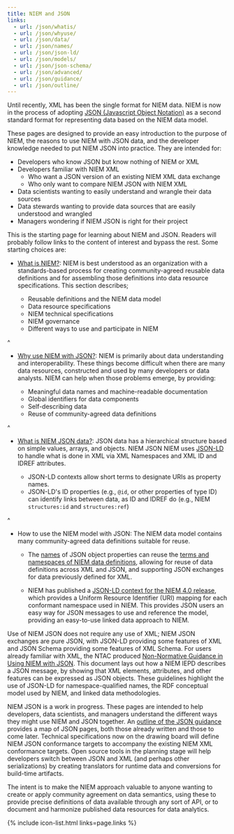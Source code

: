 ```yaml
---
title: NIEM and JSON
links:
  - url: /json/whatis/
  - url: /json/whyuse/
  - url: /json/data/
  - url: /json/names/
  - url: /json/json-ld/
  - url: /json/models/
  - url: /json/json-schema/
  - url: /json/advanced/
  - url: /json/guidance/
  - url: /json/outline/
---
```


Until recently, XML has been the single format for NIEM data. NIEM is now in the
process of adopting [JSON (Javascript Object Notation)](data/simple) as a second
standard format for representing data based on the NIEM data model.

These pages are designed to provide an easy introduction to the purpose of NIEM,
the reasons to use NIEM with JSON data, and the developer knowledge needed to
put NIEM JSON into practice. They are intended for:

* Developers who know JSON but know nothing of NIEM or XML
* Developers familiar with NIEM XML
  - Who want a JSON version of an existing NIEM XML data exchange
  - Who only want to compare NIEM JSON with NIEM XML
* Data scientists wanting to easily understand and wrangle their data sources
* Data stewards wanting to provide data sources that are easily understood
  and wrangled
* Managers wondering if NIEM JSON is right for their project

This is the starting page for learning about NIEM and JSON. Readers will
probably follow links to the content of interest and bypass the rest. Some
starting choices are:

- [What is NIEM?](whatis): NIEM is best understood as an organization with a
  standards-based process for creating community-agreed reusable data
  definitions and for assembling those definitions into data resource
  specifications. This section describes;
  
  - Reusable definitions and the NIEM data model
  - Data resource specifications
  - NIEM technical specifications
  - NIEM governance
  - Different ways to use and participate in NIEM

^
- [Why use NIEM with JSON?](whyuse): NIEM is primarily about data understanding
  and interoperability. These things become difficult when there are many data
  resources, constructed and used by many developers or data analysts. NIEM can
  help when those problems emerge, by providing:
  
  - Meaningful data names and machine-readable documentation
  - Global identifiers for data components
  - Self-describing data
  - Reuse of community-agreed data definitions

^
- [What is NIEM JSON data?](data): JSON data has a hierarchical
  structure based on simple values, arrays, and objects. NIEM JSON NIEM uses
  [JSON-LD](json-ld) to handle what is done in XML via XML Namespaces and XML ID
  and IDREF attributes. 
  
  - JSON-LD contexts allow short terms to designate URIs as property names.
  - JSON-LD's ID properties (e.g., `@id`, or other properties of type ID) can
    identify links between data, as ID and IDREF do (e.g., NIEM `structures:id`
    and `structures:ref`)

^
- How to use the NIEM model with JSON: The NIEM data model contains many
  community-agreed data definitions suitable for reuse. 
  
   - The [names](names) of JSON object properties can reuse the [terms and
     namespaces of NIEM data definitions](names), allowing for reuse of data
     definitions across XML and JSON, and supporting JSON exchanges for data
     previously defined for XML.

  - NIEM has published a [JSON-LD context for the NIEM 4.0
    release](https://release.niem.gov/jsonld-context/niem-4.0-context.jsonld),
    which provides a Uniform Resource Identifier (URI) mapping for each
    conformant namespace used in NIEM. This provides JSON users an easy way for
    JSON messages to use and reference the model, providing an easy-to-use
    linked data approach to NIEM.

Use of NIEM JSON does not require any use of XML; NIEM JSON exchanges are pure
JSON, with JSON-LD providing some features of XML and JSON
Schema providing some features of XML Schema. For users
already familiar with XML, the NTAC produced
[Non-Normative Guidance in Using NIEM with JSON](guidance).  This document lays
out how a NIEM IEPD describes a JSON message, by showing that XML elements,
attributes, and other features can be expressed as JSON objects. These
guidelines highlight the use of JSON-LD for namespace-qualified names, the RDF
conceptual model used by NIEM, and linked data methodologies.

NIEM JSON is a work in progress. These pages are intended to help developers,
data scientists, and managers understand the different ways they might use NIEM
and JSON together. An [outline of the JSON guidance](outline) provides a map of
JSON pages, both those already written and those to come later.  Technical
specifications now on the drawing board will define NIEM JSON conformance
targets to accompany the existing NIEM XML conformance targets. Open source
tools in the planning stage will help developers switch between JSON and XML
(and perhaps other serializations) by creating translators for runtime data and
conversions for build-time artifacts.

The intent is to make the NIEM approach valuable to anyone wanting to
create or apply community agreement on data semantics, using these to
provide precise definitions of data available through any sort of API,
or to document and harmonize published data resources for data
analytics. 

{% include icon-list.html links=page.links %}
